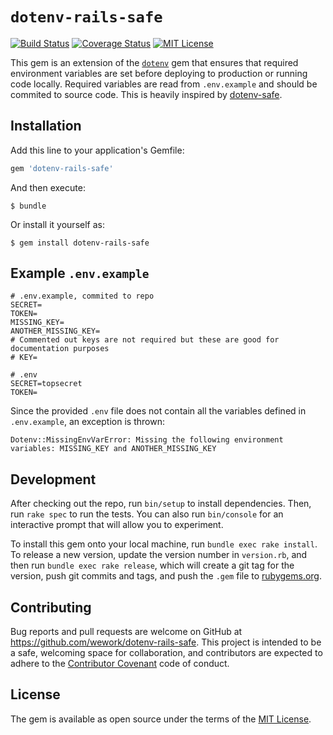 `dotenv-rails-safe`
===================

[![Build Status][travis-image]][travis-url]
[![Coverage Status][coveralls-image]][coveralls-url]
[![MIT License][license-image]][license-url]

This gem is an extension of the [`dotenv`](https://github.com/bkeepers/dotenv) gem that ensures that required environment variables are set before deploying to production or running code locally. Required variables are read from `.env.example` and should be commited to source code. This is heavily inspired by [dotenv-safe](https://github.com/rolodato/dotenv-safe).

## Installation

Add this line to your application's Gemfile:

```ruby
gem 'dotenv-rails-safe'
```

And then execute:

    $ bundle

Or install it yourself as:

    $ gem install dotenv-rails-safe

## Example `.env.example`

```dosini
# .env.example, commited to repo
SECRET=
TOKEN=
MISSING_KEY=
ANOTHER_MISSING_KEY=
# Commented out keys are not required but these are good for documentation purposes
# KEY= 
```

```dosini
# .env
SECRET=topsecret
TOKEN=
```

Since the provided `.env` file does not contain all the variables defined in
`.env.example`, an exception is thrown:

```
Dotenv::MissingEnvVarError: Missing the following environment variables: MISSING_KEY and ANOTHER_MISSING_KEY
```


## Development

After checking out the repo, run `bin/setup` to install dependencies. Then, run `rake spec` to run the tests. You can also run `bin/console` for an interactive prompt that will allow you to experiment.

To install this gem onto your local machine, run `bundle exec rake install`. To release a new version, update the version number in `version.rb`, and then run `bundle exec rake release`, which will create a git tag for the version, push git commits and tags, and push the `.gem` file to [rubygems.org](https://rubygems.org).

## Contributing

Bug reports and pull requests are welcome on GitHub at https://github.com/wework/dotenv-rails-safe. This project is intended to be a safe, welcoming space for collaboration, and contributors are expected to adhere to the [Contributor Covenant](http://contributor-covenant.org) code of conduct.


## License

The gem is available as open source under the terms of the [MIT License](http://opensource.org/licenses/MIT).

[travis-image]: https://img.shields.io/travis/wework/dotenv-rails-safe.svg?branch=master
[travis-url]: https://travis-ci.org/wework/dotenv-rails-safe
[coveralls-image]: https://coveralls.io/repos/github/wework/dotenv-rails-safe/badge.svg?branch=test-travis
[coveralls-url]: https://img.shields.io/travis/wework/dotenv-rails-safe/master.svg
[license-url]: LICENSE
[license-image]: http://img.shields.io/badge/license-MIT-000000.svg?style=flat-square

